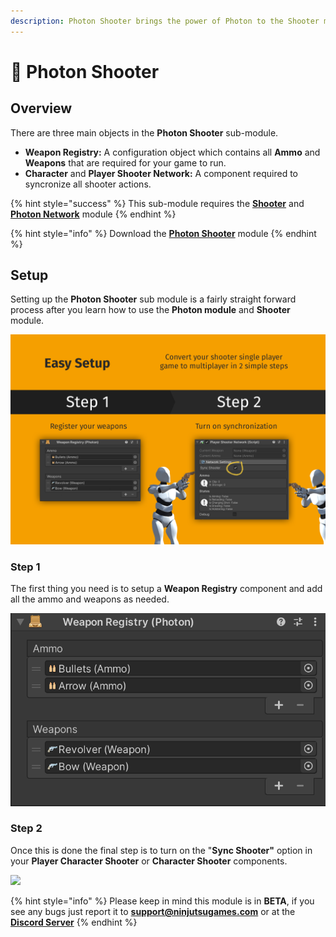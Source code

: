 ```yaml
---
description: Photon Shooter brings the power of Photon to the Shooter module.
---
```


# 🔫 Photon Shooter

## Overview

There are three main objects in the **Photon Shooter** sub-module.

* **Weapon Registry:** A configuration object which contains all **Ammo** and **Weapons** that are required for your game to run.
* **Character** and **Player Shooter Network:** A component required to syncronize all shooter actions.

{% hint style="success" %}
This sub-module requires the [**Shooter**](https://gamecreator.page.link/shooter) and [**Photon Network**](https://assetstore.unity.com/packages/tools/network/photon-module-for-game-creator-123155) module
{% endhint %}

{% hint style="info" %}
Download the [**Photon Shooter**](http://u3d.as/1HYf) module
{% endhint %}

## Setup

Setting up the **Photon Shooter** sub module is a fairly straight forward process after you learn how to use the **Photon module** and **Shooter** module.

![](<../../../../.gitbook/assets/Setup (1).png>)

### Step 1

The first thing you need is to setup a **Weapon Registry** component and add all the ammo and weapons as needed.

![This component needs to be present on the scene before joining a room.](<../../../../.gitbook/assets/image (12).png>)

### Step 2

Once this is done the final step is to turn on the "**Sync Shooter"** option in your **Player Character Shooter** or **Character Shooter** components.

![](<../../../../.gitbook/assets/Screen Recording 2020-07-25 at 2.24.33 PM.2020-07-25 16\_34\_16.gif>)

{% hint style="info" %}
Please keep in mind this module is in **BETA**, if you see any bugs just report it to [**support@ninjutsugames.com**](mailto:support@ninjutsugames.com) or at the [**Discord Server**](https://discordapp.com/invite/u2K64A7)&#x20;
{% endhint %}
